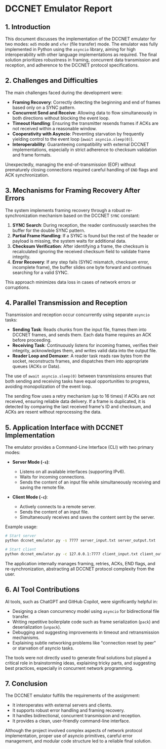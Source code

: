 # DCCNET Emulator Report

## 1. Introduction

This document discusses the implementation of the DCCNET emulator for two modes: `md5` mode and `xfer` (file transfer) mode. The emulator was fully implemented in Python using the `asyncio` library, aiming for high interoperability with other language implementations as required. The final solution prioritizes robustness in framing, concurrent data transmission and reception, and adherence to the DCCNET protocol specifications.

## 2. Challenges and Difficulties

The main challenges faced during the development were:

- **Framing Recovery**: Correctly detecting the beginning and end of frames based only on a SYNC pattern.
- **Concurrent Send and Receive**: Allowing data to flow simultaneously in both directions without blocking the event loop.
- **Timeout Handling**: Ensuring the transmitter resends frames if ACKs are not received within a reasonable window.
- **Cooperativity with Asyncio**: Preventing starvation by frequently yielding control to the event loop (`await asyncio.sleep(0)`).
- **Interoperability**: Guaranteeing compatibility with external DCCNET implementations, especially in strict adherence to checksum validation and frame formats.

Unexpectedly, managing the end-of-transmission (EOF) without prematurely closing connections required careful handling of `END` flags and ACK synchronization.

## 3. Mechanisms for Framing Recovery After Errors

The system implements framing recovery through a robust re-synchronization mechanism based on the DCCNET `SYNC` constant:

1. **SYNC Search**: During reception, the reader continuously searches the buffer for the double SYNC pattern.
2. **Partial Frame Handling**: If a SYNC is found but the rest of the header or payload is missing, the system waits for additional data.
3. **Checksum Verification**: After identifying a frame, the checksum is recalculated ignoring the received checksum field to validate frame integrity.
4. **Error Recovery**: If any step fails (SYNC mismatch, checksum error, incomplete frame), the buffer slides one byte forward and continues searching for a valid SYNC.

This approach minimizes data loss in cases of network errors or corruptions.

## 4. Parallel Transmission and Reception

Transmission and reception occur concurrently using separate `asyncio` tasks:

- **Sending Task**: Reads chunks from the input file, frames them into DCCNET frames, and sends them. Each data frame requires an ACK before proceeding.
- **Receiving Task**: Continuously listens for incoming frames, verifies their integrity, acknowledges them, and writes valid data into the output file.
- **Reader Loop and Demuxer**: A reader task reads raw bytes from the socket, reconstructs frames, and dispatches them into appropriate queues (ACKs or Data).

The use of `await asyncio.sleep(0)` between transmissions ensures that both sending and receiving tasks have equal opportunities to progress, avoiding monopolization of the event loop.

The sending flow uses a retry mechanism (up to 16 times) if ACKs are not received, ensuring reliable data delivery. If a frame is duplicated, it is detected by comparing the last received frame's ID and checksum, and ACKs are resent without reprocessing the data.

## 5. Application Interface with DCCNET Implementation

The emulator provides a Command-Line Interface (CLI) with two primary modes:

- **Server Mode (`-s`)**:

  - Listens on all available interfaces (supporting IPv6).
  - Waits for incoming connections.
  - Sends the content of an input file while simultaneously receiving and saving the remote file.

- **Client Mode (`-c`)**:
  - Actively connects to a remote server.
  - Sends the content of an input file.
  - Simultaneously receives and saves the content sent by the server.

Example usage:

```bash
# Start server
python dccnet_emulator.py -s 7777 server_input.txt server_output.txt

# Start client
python dccnet_emulator.py -c 127.0.0.1:7777 client_input.txt client_output.txt
```

The application internally manages framing, retries, ACKs, END flags, and re-synchronization, abstracting all DCCNET protocol complexity from the user.

## 6. AI Tool Contributions

AI tools, such as ChatGPT and GitHub Copilot, were significantly helpful in:

- Designing a clean concurrency model using `asyncio` for bidirectional file transfer.
- Writing repetitive boilerplate code such as frame serialization (`pack`) and deserialization (`unpack`).
- Debugging and suggesting improvements in timeout and retransmission mechanisms.
- Explaining subtle networking problems like "connection reset by peer" or starvation of asyncio tasks.

The tools were not directly used to generate final solutions but played a critical role in brainstorming ideas, explaining tricky parts, and suggesting best practices, especially in concurrent network programming.

## 7. Conclusion

The DCCNET emulator fulfills the requirements of the assignment:

- It interoperates with external servers and clients.
- It supports robust error handling and framing recovery.
- It handles bidirectional, concurrent transmission and reception.
- It provides a clean, user-friendly command-line interface.

Although the project involved complex aspects of network protocol implementation, proper use of asyncio primitives, careful error management, and modular code structure led to a reliable final solution.
